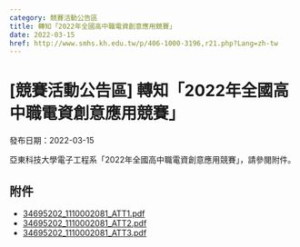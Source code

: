 ```yaml
---
category: 競賽活動公告區
title: 轉知「2022年全國高中職電資創意應用競賽」
date: 2022-03-15
href: http://www.smhs.kh.edu.tw/p/406-1000-3196,r21.php?Lang=zh-tw
---
```


# [競賽活動公告區] 轉知「2022年全國高中職電資創意應用競賽」

發布日期：2022-03-15

亞東科技大學電子工程系「2022年全國高中職電資創意應用競賽」，請參閱附件。

## 附件

- [34695202_1110002081_ATT1.pdf](https://www.smhs.kh.edu.tw/var/file/0/1000/attach/92/pta_2965_4172439_29118.pdf)
- [34695202_1110002081_ATT2.pdf](https://www.smhs.kh.edu.tw/var/file/0/1000/attach/92/pta_2966_140339_29119.pdf)
- [34695202_1110002081_ATT3.pdf](https://www.smhs.kh.edu.tw/var/file/0/1000/attach/92/pta_2967_5243301_29120.pdf)

